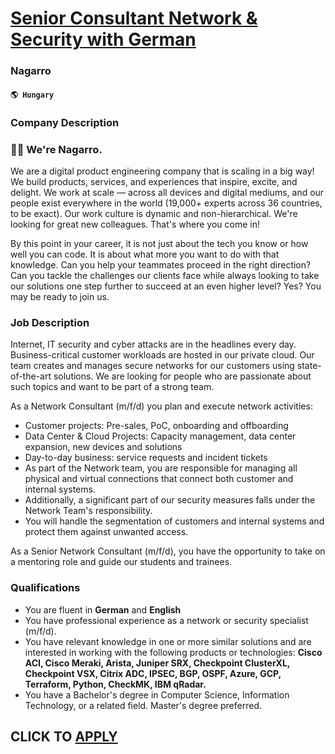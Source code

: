 # [Senior Consultant Network & Security with German](https://www.remotewlb.com/apply/senior-consultant-network-security-with-german-73711)  
### Nagarro  
#### `🌎 Hungary`  

### Company Description

### 👋🏼 We're Nagarro.

We are a digital product engineering company that is scaling in a big way! We build products, services, and experiences that inspire, excite, and delight. We work at scale — across all devices and digital mediums, and our people exist everywhere in the world (19,000+ experts across 36 countries, to be exact). Our work culture is dynamic and non-hierarchical. We're looking for great new colleagues. That's where you come in!

By this point in your career, it is not just about the tech you know or how well you can code. It is about what more you want to do with that knowledge. Can you help your teammates proceed in the right direction? Can you tackle the challenges our clients face while always looking to take our solutions one step further to succeed at an even higher level? Yes? You may be ready to join us.

### Job Description

Internet, IT security and cyber attacks are in the headlines every day. Business-critical customer workloads are hosted in our private cloud. Our team creates and manages secure networks for our customers using state-of-the-art solutions. We are looking for people who are passionate about such topics and want to be part of a strong team.

As a Network Consultant (m/f/d) you plan and execute network activities:

  * Customer projects: Pre-sales, PoC, onboarding and offboarding
  * Data Center & Cloud Projects: Capacity management, data center expansion, new devices and solutions
  * Day-to-day business: service requests and incident tickets
  * As part of the Network team, you are responsible for managing all physical and virtual connections that connect both customer and internal systems.
  * Additionally, a significant part of our security measures falls under the Network Team's responsibility.
  * You will handle the segmentation of customers and internal systems and protect them against unwanted access.

As a Senior Network Consultant (m/f/d), you have the opportunity to take on a mentoring role and guide our students and trainees.

### Qualifications

  * You are fluent in **German** and **English**
  * You have professional experience as a network or security specialist (m/f/d).
  * You have relevant knowledge in one or more similar solutions and are interested in working with the following products or technologies: **Cisco ACI, Cisco Meraki, Arista, Juniper SRX, Checkpoint ClusterXL, Checkpoint VSX, Citrix ADC, IPSEC, BGP, OSPF, Azure, GCP, Terraform, Python, CheckMK, IBM qRadar.**
  * You have a Bachelor's degree in Computer Science, Information Technology, or a related field. Master's degree preferred.

  
## CLICK TO [APPLY](https://www.remotewlb.com/apply/senior-consultant-network-security-with-german-73711)

